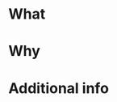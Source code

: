 <!--
PRありがとうございます！ 可能であればタイトルに、以下で示すようなPRの種類が分かるようなキーワードをプリフィクスしてください。
fix / refactor / feat / enhance / perf / chore
また、PRの粒度が適切であることを確認してください。ひとつのPRに複数の種類の変更や関心を含めることは避けてください。
このPRによって解決されるIssueがある場合は、そのIssue IDを本文内に記入してください。
-->
<!--
Thank you for your PR! If possible, prefix the title with a keyword that identifies the type of this PR, as shown below.
fix / refactor / feat / enhance / perf / chore
Also, make sure that the granularity of this PR is appropriate. Please do not include more than one type of change or interest in a single PR.
If there is an issue to be resolved by this PR, please include the Issue ID in the text.
-->

# What
<!-- このPRで何をしたのか？ どう変わるのか？ -->
<!-- What did you do with this PR? How will it change things? -->

# Why
<!-- なぜそうするのか？ どういう意図なのか？ -->
<!-- Why do you do it? What are your intentions? -->

# Additional info
<!-- テスト観点など -->
<!-- Test perspective, etc -->

